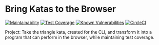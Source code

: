 # Bring Katas to the Browser

[![Maintainability](https://api.codeclimate.com/v1/badges/e99d5611a85c060e947c/maintainability)](https://codeclimate.com/github/corinneling/to-the-browser/maintainability)
[![Test Coverage](https://api.codeclimate.com/v1/badges/e99d5611a85c060e947c/test_coverage)](https://codeclimate.com/github/corinneling/to-the-browser/test_coverage)
[![Known Vulnerabilities](https://snyk.io/test/github/corinneling/to-the-browser/badge.svg?targetFile=package.json)](https://snyk.io/test/github/corinneling/to-the-browser?targetFile=package.json)
[![CircleCI](https://circleci.com/gh/corinneling/to-the-browser.svg?style=svg)](https://circleci.com/gh/corinneling/to-the-browser)

Project: Take the triangle kata, created for the CLI, and transform it into a program that can perform in the browser, while maintaining test coverage.
